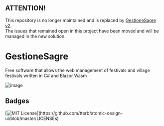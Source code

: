 ## ATTENTION!

This repository is no longer maintained and is replaced by <a href="https://bit.ly/3PqrtHO">GestioneSagre v2</a>. <br />
The issues that remained open in this project have been moved and will be managed in the new solution.


# GestioneSagre
Free software that allows the web management of festivals and village festivals written in C# and Blazor Wasm


![image](https://user-images.githubusercontent.com/49655304/177003851-6ca5cae8-240a-4a19-82bd-20f333a6f407.png)


<!--
## Features

- No server required
- Portable program
- Distributable via docker
- Cross platform


## Tech Stack

**Client:** Blazor, .NET 6

**Server:** Blazor, .NET 6

**Database:** SQL Server

**Graphics:** Bootstrap 4.4.1, Font Awesome Free 5.12.1

**Tools:** Scrutor, BlazorKit.Spinner, Mudblazor, Serilog


## Run Locally

Clone the project

```bash
  git clone https://github.com/AepServerNet/Blazor.GestioneSagre.git
```

Go to the project directory

```bash
  cd src\GestioneSagre.Web.Server
```

Build the project

```bash
  dotnet build
```

Start the server

```bash
  dotnet run
```


## Contributing
Contributions and/or suggestions are always welcome.
-->

## Badges

[![MIT License](https://img.shields.io/apm/l/atomic-design-ui.svg?)](https://github.com/tterb/atomic-design-ui/blob/master/LICENSEs)

<!-- [![Lint Code Base](https://github.com/AngeloDotNet/GestioneSagre/actions/workflows/linter.yml/badge.svg)](https://github.com/AngeloDotNet/GestioneSagre/actions/workflows/linter.yml)

[![Publish on GitHub](https://github.com/AngeloDotNet/GestioneSagre/actions/workflows/publish.yml/badge.svg)](https://github.com/AngeloDotNet/GestioneSagre/actions/workflows/publish.yml)
-->
